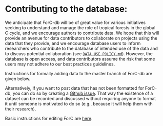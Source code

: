 # Contributing to the database: 
We anticipate that ForC-db will be of great value for various initiatives seeking to understand and manage the role of tropical forests in the global C cycle, and we encourage authors to contribute data. We hope that this will provide an avenue for data contributors to collaborate on projects using the data that they provide, and we encourage database users to inform researchers who contribute to the database of intended use of the data and to discuss potential collaboration (see [`DATA USE POLICY.md`](https://github.com/forc-db/ForC/blob/master/DATA%20USE%20POLICY.md)). However, the database is open access, and data contributors assume the risk that some users may not adhere to our best practices guidelines. 

Instructions for formally adding data to the master branch of ForC-db are given below.

Alternatively, if you want to post data that has not been formatted for ForC-db, you can do so by creating a [Github issue](https://help.github.com/articles/creating-an-issue). That way the existence of a dataset can be recorded and discussed without requiring anyone to format it until someone is motivated to do so (e.g., because it will help them with their research).

Basic instructions for editing ForC are [here](https://github.com/forc-db/ForC/blob/master/how_to.../edit_the_data_(overview).md).

